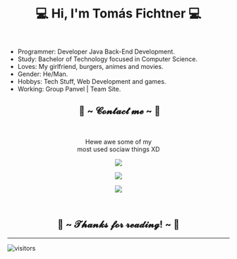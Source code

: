 
<body>
<h1 align="center">💻 Hi, I'm Tomás Fichtner 💻</h1>
	<br>

<!--- <img align="right" alt="Tom-pic" height="200" style="border-radius:50px;" src="https://c.tenor.com/gw5ULZcDQC4AAAAi/deadpool-unicorn.gif%22%3E"> -->

- Programmer: Developer Java Back-End Development.
- Study: Bachelor of Technology focused in Computer Science.
- Loves: My girlfriend, burgers, animes and movies.
- Gender: He/Man.
- Hobbys: Tech Stuff, Web Development and games.
- Working: Group Panvel | Team Site.




<h2 align="center"> 📝 ~ 𝓒𝓸𝓷𝓽𝓪𝓬𝓽 𝓶𝓮 ~ 📝</h2>
<!---<img src="https://c.tenor.com/ZS0AXy6JUa4AAAAC/fairy-tail-smiling.gif" align="right" width="373.5px" height="208.5px">-->
<br>
<p align="center">Hewe awe some of my <br>
most used sociaw things XD</p>
<p align="center"></a> <a href="https://discord.gg/gfPu2sMbJD" target="_blank"><img src="https://img.shields.io/badge/tomfich%20-%237289DA.svg?&style=for-the-badge&logo=discord&logoColor=white"/></a></p>
 <p align="center"><a href="https://www.instagram.com/tomfichtnerr/" target="_blank"><img src="https://img.shields.io/badge/@tomfich%20-%239146FF.svg?&style=for-the-badge&logo=instagram&logoColor=white"/></a></p>
 
 <p align="center"><a href="https://www.linkedin.com/in/tomas-fichtner-1313226a/" target="_blank"><img src="https://img.shields.io/badge/@TomasFichtner%20-%239146FF.svg?&style=for-the-badge&logo=linkedin&logoColor=white"/></a></p>
</div>
<br>
<div>
<h2 align="center">💖 ~ 𝓣𝓱𝓪𝓷𝓴𝓼 𝓯𝓸𝓻 𝓻𝓮𝓪𝓭𝓲𝓷𝓰! ~ 💖</h2>
<div align="center">
<!---<img src="https://c.tenor.com/CnJdWGkM66QAAAAC/jax-teller.gif"> -->
</div>
<hr>
</div>

</body>

![visitors](https://visitor-badge.laobi.icu/badge?page_id=sonytom.visitor-badge.issue.1)


